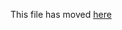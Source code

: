 This file has moved [here](https://github.com/facebook/create-js-app/blob/master/packages/cra-template-typescript/template/README.md)
